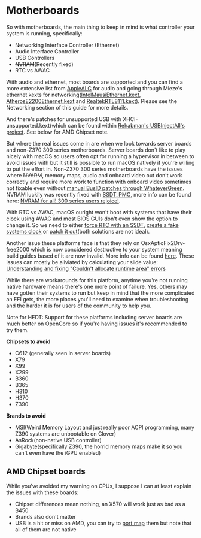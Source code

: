 # Motherboards

So with motherboards, the main thing to keep in mind is what controller your system is running, specifically:

* Networking Interface Controller (Ethernet)
* Audio Interface Controller
* USB Controllers
* ~~NVRAM~~(Recently fixed)
* RTC vs AWAC

With audio and ethernet, most boards are supported and you can find a more extensive list from [AppleALC](https://github.com/acidanthera/AppleALC/wiki/Supported-codecs) for audio and going through Mieze's ethernet kexts for networking([IntelMausiEthernet.kext](https://github.com/Mieze/IntelMausiEthernet), [AtherosE2200Ethernet.kext](https://github.com/Mieze/AtherosE2200Ethernet) and [RealtekRTL8111.kext](https://github.com/Mieze/RTL8111_driver_for_OS_X)). Please see the Networking section of this guide for more details.

And there's patches for unsupported USB with XHCI-unsupported.kext(which can be found within [Rehabman's USBInjectAll's project](https://github.com/RehabMan/OS-X-USB-Inject-All). See below for AMD Chipset note.

But where the real issues come in are when we look towards server boards and non-Z370 300 series motherboards. Server boards don't like to play nicely with macOS so users often opt for running a hypervisor in between to avoid issues with but it still is possible to run macOS natively if you're willing to put the effort in. Non-Z370 300 series motherboards have the issues where ~~NVARM~~, memory maps, audio and onboard video out don't work correctly and require more work to function with onboard video sometimes not fixable even without [manual BusID patches through WhateverGreen](https://khronokernel.github.io/Opencore-Vanilla-Desktop-Guide/extras/gpu-patches.html). NVRAM luckily was recently fixed with [SSDT_PMC](https://github.com/acidanthera/OpenCorePkg/blob/master/Docs/AcpiSamples/SSDT-PMC.dsl), more info can be found here: [NVRAM for all! 300 series users rejoice!](https://www.reddit.com/r/hackintosh/comments/erd2th/nvram_for_all_300_series_users_rejoice/). 

With RTC vs AWAC, macOS ouright won't boot with systems that have their clock using AWAC and most BIOS GUIs don't even show the option to change it. So we need to either [force RTC with an SSDT](https://github.com/acidanthera/OpenCorePkg/blob/master/Docs/AcpiSamples/SSDT-AWAC.dsl), [create a fake systems clock](https://github.com/acidanthera/OpenCorePkg/blob/master/Docs/AcpiSamples/SSDT-RTC0.dsl) or [patch it out](https://www.hackintosh-forum.de/forum/thread/39846-asrock-z390-taichi-ultimate/?pageNo=2)(both solutions are not ideal).

Another issue these platforms face is that they rely on OsxAptioFix2Drv-free2000 which is now concidered destructive to your system meaning build guides based of it are now invalid. More info can be found [here](https://www.reddit.com/r/hackintosh/comments/cfjyla/i_unleashed_a_plague_upon_you_guys_and_i_am_sorry/). These issues can mostly be aliviated by calculating your slide value: [Understanding and fixing "Couldn't allocate runtime area" errors](https://khronokernel-2.gitbook.io/opencore-vanilla-desktop-guide/extras/kalsr-fix)

While there are workarounds for this platform, anytime you're not running native hardware means there's one more point of failure. Yes, others may have gotten their systems to run but keep in mind that the more complicated an EFI gets, the more places you'll need to examine when troubleshooting and the harder it is for users of the community to help you.

Note for HEDT: Support for these platforms including server boards are much better on OpenCore so if you're having issues it's recommended to try them.

**Chipsets to avoid**
* C612 (generally seen in server boards)
* X79
* X99
* X299
* B360
* B365
* H310
* H370
* Z390

**Brands to avoid**

* MSI(Weird Memory Layout and just really poor ACPI programming, many Z390 systems are unbootable on Clover)
* AsRock(non-native USB controller)
* Gigabyte(specifically Z390, the horrid memory maps make it so you can't even have the iGPU enabled)

## AMD Chipset boards

While you've avoided my warning on CPUs, I suppose I can at least explain the issues with these boards:

* Chipset differences mean nothing, an X570 will work just as bad as a B450
* Brands also don't matter
* USB is a hit or miss on AMD, you can try to [port map](https://github.com/khronokernel/Opencore-Vanilla-Desktop-Guide/blob/master/AMD/AMD-USB-map.md) them but note that all of them are not native
